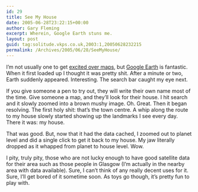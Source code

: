```yaml
---
id: 29
title: See My House
date: 2005-06-28T23:22:15+00:00
author: Gary Fleming
excerpt: Wherein, Google Earth stuns me.
layout: post
guid: tag:solitude.vkps.co.uk,2003:1,20050628232215
permalink: /Archives/2005/06/28/SeeMyHouse/
---
```

I&#8217;m not usually one to get [excited over maps](http://mrry.co.uk), but [Google Earth](http://earth.google.com) is fantastic. When it first loaded up I thought it was pretty shit. After a minute or two, Earth suddenly appeared. Interesting. The search bar caught my eye next.

If you give someone a pen to try out, they will write their own name most of the time. Give someone a map, and they&#8217;ll look for their house. I hit search and it slowly zoomed into a brown mushy image. Oh. Great. Then it began resolving. The first holy shit: that&#8217;s the town centre. A whip along the route to my house slowly started showing up the landmarks I see every day. There it was: my house.

That was good. But, now that it had the data cached, I zoomed out to planet level and did a single click to get it back to my house. My jaw literally dropped as it whapped from planet to house level. Wow.

I pity, truly pity, those who are not lucky enough to have good satellite data for their area such as those people in Glasgow (I&#8217;m actually in the nearby area with data available). Sure, I can&#8217;t think of any really decent uses for it. Sure, I&#8217;ll get bored of it sometime soon. As toys go though, it&#8217;s pretty fun to play with.